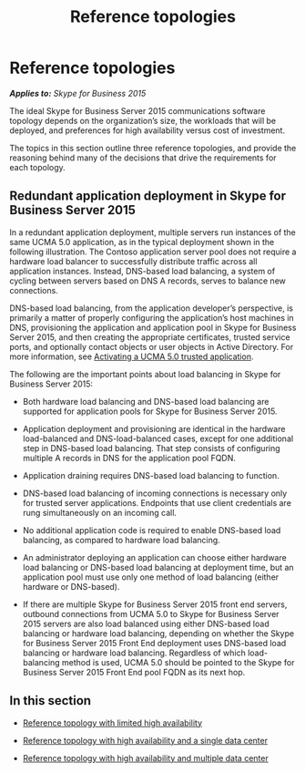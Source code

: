 ﻿---
title: Reference topologies
TOCTitle: Reference topologies
ms:assetid: db9cfb90-90dd-4319-b98f-7cc47f2f1d82
ms:mtpsurl: https://msdn.microsoft.com/en-us/library/Dn465966(v=office.16)
ms:contentKeyID: 65239885
ms.date: 07/27/2015
mtps_version: v=office.16
---

# Reference topologies


_**Applies to:** Skype for Business 2015_

The ideal Skype for Business Server 2015 communications software topology depends on the organization’s size, the workloads that will be deployed, and preferences for high availability versus cost of investment.

The topics in this section outline three reference topologies, and provide the reasoning behind many of the decisions that drive the requirements for each topology.

## Redundant application deployment in Skype for Business Server 2015

In a redundant application deployment, multiple servers run instances of the same UCMA 5.0 application, as in the typical deployment shown in the following illustration. The Contoso application server pool does not require a hardware load balancer to successfully distribute traffic across all application instances. Instead, DNS-based load balancing, a system of cycling between servers based on DNS A records, serves to balance new connections.

DNS-based load balancing, from the application developer’s perspective, is primarily a matter of properly configuring the application’s host machines in DNS, provisioning the application and application pool in Skype for Business Server 2015, and then creating the appropriate certificates, trusted service ports, and optionally contact objects or user objects in Active Directory. For more information, see [Activating a UCMA 5.0 trusted application](activating-a-ucma-5-0-trusted-application.md).

The following are the important points about load balancing in Skype for Business Server 2015:

  - Both hardware load balancing and DNS-based load balancing are supported for application pools for Skype for Business Server 2015.

  - Application deployment and provisioning are identical in the hardware load-balanced and DNS-load-balanced cases, except for one additional step in DNS-based load balancing. That step consists of configuring multiple A records in DNS for the application pool FQDN.

  - Application draining requires DNS-based load balancing to function.

  - DNS-based load balancing of incoming connections is necessary only for trusted server applications. Endpoints that use client credentials are rung simultaneously on an incoming call.

  - No additional application code is required to enable DNS-based load balancing, as compared to hardware load balancing.

  - An administrator deploying an application can choose either hardware load balancing or DNS-based load balancing at deployment time, but an application pool must use only one method of load balancing (either hardware or DNS-based).

  - If there are multiple Skype for Business Server 2015 front end servers, outbound connections from UCMA 5.0 to Skype for Business Server 2015 servers are also load balanced using either DNS-based load balancing or hardware load balancing, depending on whether the Skype for Business Server 2015 Front End deployment uses DNS-based load balancing or hardware load balancing. Regardless of which load-balancing method is used, UCMA 5.0 should be pointed to the Skype for Business Server 2015 Front End pool FQDN as its next hop.

## In this section

  - [Reference topology with limited high availability](reference-topology-with-limited-high-availability.md)

  - [Reference topology with high availability and a single data center](reference-topology-with-high-availability-and-a-single-data-center.md)

  - [Reference topology with high availability and multiple data center](reference-topology-with-high-availability-and-multiple-data-center.md)

